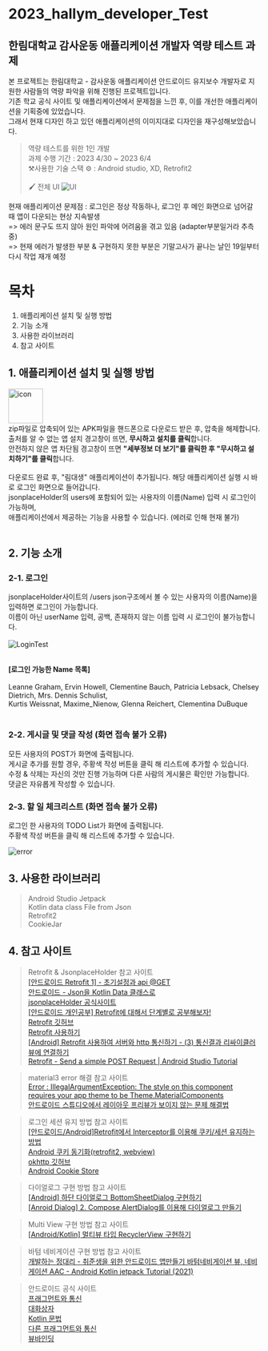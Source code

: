 # 2023_hallym_developer_Test   
## 한림대학교 감사운동 애플리케이션 개발자 역량 테스트 과제

본 프로젝트는 한림대학교 - 감사운동 애플리케이션 안드로이드 유지보수 개발자로 지원한 사람들의 역량 파악을 위해 진행된 프로젝트입니다.   
기존 학교 공식 사이트 및 애플리케이션에서 문제점을 느낀 후, 이를 개선한 애플리케이션을 기획중에 있었습니다.      
그래서 현재 디자인 하고 있던 애플리케이션의 이미지대로 디자인을 재구성해보았습니다.
> 역량 테스트를 위한 1인 개발 <br> 
> 과제 수행 기간 : 2023 4/30 ~ 2023 6/4 <br> 
> ⚒️사용한 기술 스택 ⚙️ : Android studio, XD, Retrofit2<br>      
> 🖌️ 전체 UI
> ![UI](https://github.com/Najungmin510/Developer_ability_test/assets/83949732/e06a01d2-5a65-4a68-ab8e-435a326a817e)
  

현재 애플리케이션 문제점 : 로그인은 정상 작동하나, 로그인 후 메인 화면으로 넘어갈 때 앱이 다운되는 현상 지속발생<br>
=> 에러 문구도 뜨지 않아 원인 파악에 어려움을 겪고 있음 (adapter부분일거라 추측중)<br>
=> 현재 에러가 발생한 부분 & 구현하지 못한 부분은 기말고사가 끝나는 날인 19일부터 다시 작업 재개 예정<br>

# 목차   
1. 애플리케이션 설치 및 실행 방법
2. 기능 소개   
3. 사용한 라이브러리   
4. 참고 사이트      

## 1. 애플리케이션 설치 및 실행 방법<br>
<img width="69" alt="icon" src="https://github.com/Najungmin510/Developer_ability_test/assets/83949732/1b3a7908-e3fc-41aa-883d-2f40cb22f39f"><br>
zip파일로 압축되어 있는 APK파일을 핸드폰으로 다운로드 받은 후, 압축을 해제합니다.<br>
출처를 알 수 없는 앱 설치 경고창이 뜨면, **무시하고 설치를 클릭**합니다.<br>
안전하지 않은 앱 차단됨 경고창이 뜨면 **"세부정보 더 보기"를 클릭한 후 "무시하고 설치하기"를 클릭**합니다.<br><br>
다운로드 완료 후, "림대생" 애플리케이션이 추가됩니다. 해당 애플리케이션 실행 시 바로 로그인 화면으로 들어갑니다.<br>
jsonplaceHolder의 users에 포함되어 있는 사용자의 이름(Name) 입력 시 로그인이 가능하며,<br>
애플리케이션에서 제공하는 기능을 사용할 수 있습니다. (에러로 인해 현재 불가) <br><br>

## 2. 기능 소개
### 2-1. 로그인<br>
jsonplaceHolder사이트의 /users json구조에서 볼 수 있는 사용자의 이름(Name)을 입력하면 로그인이 가능합니다.<br>
이름이 아닌 userName 입력, 공백, 존재하지 않는 이름 입력 시 로그인이 불가능합니다.<br><br>
![LoginTest](https://github.com/Najungmin510/Developer_ability_test/assets/83949732/e7391474-882c-4222-bfcb-a8ab858969a3)<br><br>

**[로그인 가능한 Name 목록]** <br><br>
Leanne Graham, Ervin Howell, Clementine Bauch, Patricia Lebsack, Chelsey Dietrich, Mrs. Dennis Schulist,<br>
Kurtis Weissnat, Maxime_Nienow, Glenna Reichert, Clementina DuBuque<br><br>

### 2-2. 게시글 및 댓글 작성 (화면 접속 불가 오류)<br>
모든 사용자의 POST가 화면에 출력됩니다.<br>
게시글 추가를 원할 경우, 주황색 작성 버튼을 클릭 해 리스트에 추가할 수 있습니다.<br>
수정 & 삭제는 자신의 것만 진행 가능하며 다른 사람의 게시물은 확인만 가능합니다.<br>
댓글은 자유롭게 작성할 수 있습니다.<br>

### 2-3. 할 일 체크리스트 (화면 접속 불가 오류)<br>
로그인 한 사용자의 TODO List가 화면에 출력됩니다.<br>
주황색 작성 버튼을 클릭 해 리스트에 추가할 수 있습니다.<br>

![error](https://github.com/Najungmin510/Developer_ability_test/assets/83949732/9c524b20-0038-436c-9641-e3d7f1e70738)
## 3. 사용한 라이브러리   
> Android Studio Jetpack   
> Kotlin data class File from Json   
> Retrofit2   
> CookieJar

## 4. 참고 사이트<br>
> Retrofit & JsonplaceHolder 참고 사이트<br> 
> [[안드로이드 Retrofit 1] - 초기설정과 api @GET](https://velog.io/@leeyjwinter/%EC%95%88%EB%93%9C%EB%A1%9C%EC%9D%B4%EB%93%9C-Retrofit-%EC%B4%88%EA%B8%B0%EC%84%A4%EC%A0%95%EA%B3%BC-%EC%8B%A4%ED%96%89)<br>
> [안드로이드 - Json을 Kotlin Data 클래스로](https://codingpracticing.tistory.com/223)<br>
> [jsonplaceHolder 공식사이트](https://jsonplaceholder.typicode.com/)<br>
> [[안드로이드 개인공부] Retrofit에 대해서 단계별로 공부해보자!](https://zzandoli.tistory.com/48)<br>
> [Retrofit 깃허브](http://devflow.github.io/retrofit-kr/)<br>
> [Retrofit 사용하기](https://jslee-tech.tistory.com/18)<br>
> [[Android] Retrofit 사용하여 서버와 http 통신하기 - (3) 통신결과 리싸이클러뷰에 연결하기](https://hanyeop.tistory.com/202)<br>
> [Retrofit - Send a simple POST Request | Android Studio Tutorial](https://www.youtube.com/watch?v=ok697I1j1aE&list=PLSrm9z4zp4mF1Ssdfuocy2XH5Bw4wLLNw&index=4)

> material3 error 해결 참고 사이트   
> [Error : IllegalArgumentException: The style on this component requires your app theme to be Theme.MaterialComponents](https://stackoverflow.com/questions/53476115/error-illegalargumentexception-the-style-on-this-component-requires-your-app)<br>
> [안드로이드 스튜디오에서 레이아웃 프리뷰가 보이지 않는 문제 해결법](https://enant.tistory.com/7)<br>

> 로그인 세션 유지 방법 참고 사이트<br>
> [[안드로이드/Android]Retrofit에서 Interceptor를 이용해 쿠키/세션 유지하는 방법](https://gun0912.tistory.com/50)<br>
> [Android 쿠키 동기화(retrofit2, webview)](https://easy-coding.tistory.com/54)<br>
> [okhttp 깃허브](https://github.com/square/okhttp/tree/master)<br>
> [Android Cookie Store](https://android-arsenal.com/details/1/8000)<br>

> 다이얼로그 구현 방법 참고 사이트<br>
> [[Android] 하단 다이얼로그 BottomSheetDialog 구현하기](https://win-record.tistory.com/41)<br>
> [[Anroid Dialog] 2. Compose AlertDialog를 이용해 다이얼로그 만들기](https://kotlinworld.com/236)<br>

> Multi View 구현 방법 참고 사이트<br>
>[[Android/Kotlin] 멀티뷰 타입 RecyclerView 구현하기](https://yunaaaas.tistory.com/61)<br>

> 바텀 네비게이션 구현 방법 참고 사이트 <br>
> [개발하는 정대리 - 취준생을 위한 안드로이드 앱만들기 바텀네비게이션 뷰, 네비게이션 AAC - Android Kotlin jetpack Tutorial (2021)](https://www.youtube.com/watch?v=4CrNKxoN_Dg)<br>

> 안드로이드 공식 사이트<br>
> [프래그먼트와 통신](https://developer.android.com/guide/fragments/communicate?hl=ko)<br>
> [대화상자](https://developer.android.com/guide/topics/ui/dialogs?hl=ko)<br>
> [Kotlin 문법](https://developer.android.com/codelabs/basic-android-kotlin-compose-functions?hl=ko&continue=https%3A%2F%2Fdeveloper.android.com%2Fcourses%2Fpathways%2Fandroid-basics-compose-unit-1-pathway-1%3Fhl%3Dko%23codelab-https%3A%2F%2Fdeveloper.android.com%2Fcodelabs%2Fbasic-android-kotlin-compose-functions#6)<br>
> [다른 프래그먼트와 통신](https://developer.android.com/training/basics/fragments/communicating?hl=ko)<br>
> [뷰바인딩](https://developer.android.com/topic/libraries/view-binding?hl=ko)<br>
